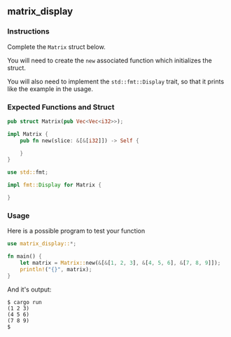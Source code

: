 ## matrix_display

### Instructions

Complete the `Matrix` struct below.

You will need to create the `new` associated function which initializes the struct.

You will also need to implement the `std::fmt::Display` trait, so that it prints like the example in the usage.

### Expected Functions and Struct

```rust
pub struct Matrix(pub Vec<Vec<i32>>);

impl Matrix {
    pub fn new(slice: &[&[i32]]) -> Self {

    }
}

use std::fmt;

impl fmt::Display for Matrix {

}
```

### Usage

Here is a possible program to test your function

```rust
use matrix_display::*;

fn main() {
    let matrix = Matrix::new(&[&[1, 2, 3], &[4, 5, 6], &[7, 8, 9]]);
    println!("{}", matrix);
}

```

And it's output:

```console
$ cargo run
(1 2 3)
(4 5 6)
(7 8 9)
$
```
